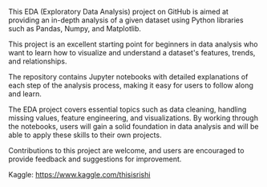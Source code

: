 This EDA (Exploratory Data Analysis) project on GitHub is aimed at providing an in-depth analysis of a given dataset using Python libraries such as Pandas, Numpy, and Matplotlib.

This project is an excellent starting point for beginners in data analysis who want to learn how to visualize and understand a dataset's features, trends, and relationships.

The repository contains Jupyter notebooks with detailed explanations of each step of the analysis process, making it easy for users to follow along and learn.

The EDA project covers essential topics such as data cleaning, handling missing values, feature engineering, and visualizations. By working through the notebooks, users will gain a solid foundation in data analysis and will be able to apply these skills to their own projects.

Contributions to this project are welcome, and users are encouraged to provide feedback and suggestions for improvement.

Kaggle: https://www.kaggle.com/thisisrishi
